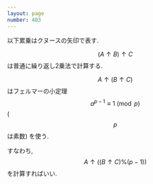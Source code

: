 ```yaml
---
layout: page
number: 403
---
```

以下累乗はクヌースの矢印で表す.

$$ (A \uparrow B) \uparrow C $$ は普通に繰り返し2乗法で計算する.

$$ A \uparrow (B \uparrow C) $$ はフェルマーの小定理 $$ a^{p-1} \equiv 1 \pmod p $$ ($$ p $$ は素数) を使う.

すなわち, $$ A \uparrow ((B \uparrow C) \% (p-1)) $$ を計算すればいい.

